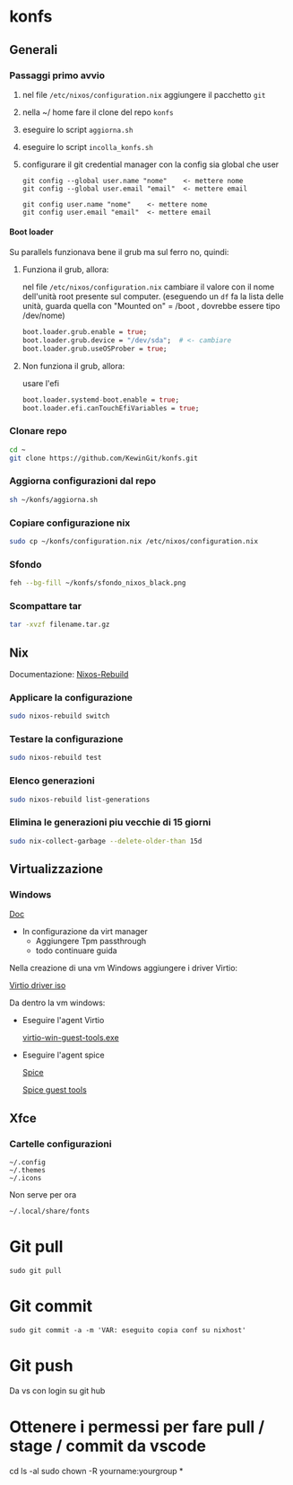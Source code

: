 # konfs

## Generali

### Passaggi primo avvio

1. nel file `/etc/nixos/configuration.nix` aggiungere il pacchetto `git`
2. nella ~/ home fare il clone del repo `konfs`
3. eseguire lo script `aggiorna.sh`
4. eseguire lo script `incolla_konfs.sh`
5. configurare il git credential manager con la config sia global che user
    ```
    git config --global user.name "nome"    <- mettere nome
    git config --global user.email "email"  <- mettere email
    ```

    ```
    git config user.name "nome"    <- mettere nome
    git config user.email "email"  <- mettere email
    ```

#### Boot loader

Su parallels funzionava bene il grub ma sul ferro no, quindi:

1. Funziona il grub, allora:

   nel file `/etc/nixos/configuration.nix` cambiare il valore con il nome dell'unità root presente sul computer. (eseguendo un `df` fa la lista delle unità, guarda quella con "Mounted on" = /boot , dovrebbe essere tipo /dev/nome)
    ``` nix
    boot.loader.grub.enable = true;
    boot.loader.grub.device = "/dev/sda";  # <- cambiare
    boot.loader.grub.useOSProber = true;
    ```

2. Non funziona il grub, allora:

    usare l'efi
    ``` nix
    boot.loader.systemd-boot.enable = true;
    boot.loader.efi.canTouchEfiVariables = true;
    ```

### Clonare repo
``` bash
cd ~
git clone https://github.com/KewinGit/konfs.git
```

### Aggiorna configurazioni dal repo
``` bash
sh ~/konfs/aggiorna.sh
```

### Copiare configurazione nix
``` bash
sudo cp ~/konfs/configuration.nix /etc/nixos/configuration.nix
```

### Sfondo
``` bash
feh --bg-fill ~/konfs/sfondo_nixos_black.png
```

### Scompattare tar
``` bash
tar -xvzf filename.tar.gz
```

## Nix
Documentazione: [Nixos-Rebuild](https://nixos.wiki/wiki/Nixos-rebuild)

### Applicare la configurazione
``` bash
sudo nixos-rebuild switch
```

### Testare la configurazione
``` bash
sudo nixos-rebuild test
```

### Elenco generazioni
``` bash
sudo nixos-rebuild list-generations
```

### Elimina le generazioni piu vecchie di 15 giorni
``` bash
sudo nix-collect-garbage --delete-older-than 15d
```

## Virtualizzazione

### Windows

[Doc](https://sysguides.com/install-a-windows-11-virtual-machine-on-kvm)

- In configurazione da virt manager
    - Aggiungere Tpm passthrough
    - todo continuare guida


Nella creazione di una vm Windows aggiungere i driver Virtio:

[Virtio driver iso](https://fedorapeople.org/groups/virt/virtio-win/direct-downloads/archive-virtio/?C=M;O=A)

Da dentro la vm windows:

- Eseguire l'agent Virtio

  [virtio-win-guest-tools.exe](https://fedorapeople.org/groups/virt/virtio-win/direct-downloads/archive-virtio/virtio-win-0.1.266-1/)

- Eseguire l'agent spice
  
  [Spice](https://www.spice-space.org/download.html)

  [Spice guest tools](https://www.spice-space.org/download/windows/spice-guest-tools/spice-guest-tools-latest.exehttps://www.spice-space.org/download/windows/spice-guest-tools/spice-guest-tools-latest.exe)

## Xfce

### Cartelle configurazioni
```
~/.config
~/.themes
~/.icons
```

Non serve per ora
```
~/.local/share/fonts
```

# Git pull
```
sudo git pull
```

# Git commit
```
sudo git commit -a -m 'VAR: eseguito copia conf su nixhost'
```

# Git push 
Da vs con login su git hub

# Ottenere i permessi per fare pull / stage / commit da vscode
cd <cartella>
ls -al
sudo chown -R yourname:yourgroup *